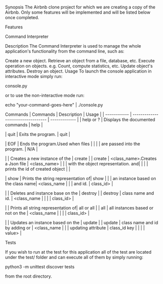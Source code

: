 Synopsis
The Airbnb clone project for which we are creating a copy of the Airbnb. Only some features will be implemented and will be listed below once completed.

Features

Command Interpreter

Description
The Command Interpreter is used to manage the whole application's functionality from the command line, such as:

Create a new object.
Retrieve an object from a file, database, etc.
Execute operation on objects. e.g. Count, compute statistics, etc.
Update object's attributes.
Destroy an object.
Usage
To launch the console application in interactive mode simply run:

console.py

or to use the non-interactive mode run:

echo "your-command-goes-here" | ./console.py

Commands
|   Commands   |           Description              |    Usage      |
| ------------ | ---------------------------------- | ------------- |
| help or ?    | Displays the documented commands   | help          |

| quit         | Exits the program.                 | quit          |

| EOF          | Ends the program.Used when files   |               |
|              | are passed into the program.       | N/A           |

|              | Creates a new instance of the      | create        |
| create       | <class_name>.Creates a Json file   | <class_name>  |
|              | with the object representation. and|               |
|              | prints the id of created object    |               |

| show         | Prints the string representation of|    show       |
|              | an instance based on the class name| <class_name   |
|              | and id.                            | class_id>     |

|              | Deletes and instance base on the   | destroy       |
| destroy      | class name and id.                 | <class_name   |
|              |                                    | class_id>     |

|              | Prints all string representation of| all or all    |
| all          | all instances based or not on the  | <class_name   |
|              |                                    | class_id>     |

|              | Updates an instance based on the   | update        |
| update       | class name and id by adding or     | <class_name   |
|              | updating attribute                 | class_id key  |
|              |                                    | value>        |

Tests

If you wish to run at the test for this application all of the test are located under the test/ folder and can execute all of them by simply running:

python3 -m unittest discover tests 

from the root directory.
